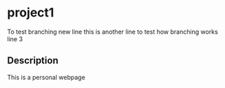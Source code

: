 # project1
To test branching
new line
this is another line to test how branching works
line 3

## Description
This is a personal webpage